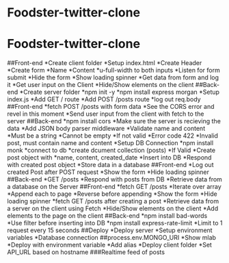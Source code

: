 # Foodster-twitter-clone

# Foodster-twitter-clone

##Front-end
*Create client folder
*Setup index.html
*Create Header
*Create form
*Name
*Content
*u-full-width to both inputs
*Listen for form submit
*Hide the form
*Show loading spinner
*Get data from form and log it
*Get user input on the Client
*Hide/Show elements on the client
##Back-end
*Create server folder
*npm init -y
*npm install express morgan
*Setup index.js
*Add GET / route
*Add POST /posts route
*log out req.body
##Front-end
*fetch POST /posts with form data
*See the CORS error and revel in this moment
*Send user input from the client with fetch to the server
##Back-end
*npm install cors
*Make sure the server is recieving the data
*Add JSON body parser middleware
*Validate name and content
*Must be a string
*Cannot be empty
*If not valid
*Error code 422
*Invalid post, must contain name and content
*Setup DB Connection
*npm install monk
*connect to db
*create dcument collection (posts)
*If Valid
*Create post object with
*name, content, created_date
*Insert into DB
*Respond with created post object
*Store data in a database
##Front-end
*Log out created Post after POST request
*Show the form
*Hide loading spinner
##Back-end
*GET /posts
*Respond with posts from DB
*Retrieve data from a database on the Server
##Front-end
*fetch GET /posts
*Iterate over array
*Append each to page
*Reverse before appending
*Show the form
*Hide loading spinner
*fetch GET /posts after creating a post
*Retrieve data from a server on the client using Fetch
*Hide/Show elements on the client
*Add elements to the page on the client
##Back-end
*npm install bad-words
*Use filter before inserting into DB
*npm install express-rate-limit
*Limit to 1 request every 15 seconds
##Deploy
*Deploy server
*Setup environment variables
*Database connection
##process.env.MONGO_URI
*Show mlab
*Deploy with environment variable
*Add alias
*Deploy client folder
*Set API_URL based on hostname
###Realtime feed of posts
